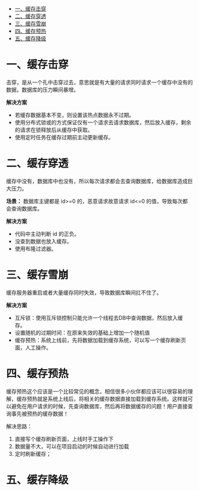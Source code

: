 - [一、缓存击穿](#一缓存击穿)
- [二、缓存穿透](#二缓存穿透)
- [三、缓存雪崩](#三缓存雪崩)
- [四、缓存预热](#四缓存预热)
- [五、缓存降级](#五缓存降级)

# 一、缓存击穿
击穿，是从一个孔中击穿过去，意思就是有大量的请求同时请求一个缓存中没有的数据，数据库的压力瞬间暴增。

**解决方案**
* 若缓存数据基本不变，则设置该热点数据永不过期。
* 使用分布式锁或的方式保证仅有一个请求去请求数据库，然后放入缓存，剩余的请求在锁释放后从缓存中获取。
* 使用定时任务在缓存过期前主动更新缓存。

# 二、缓存穿透
缓存中没有，数据库中也没有，所以每次请求都会去查询数据库，给数据库造成巨大压力。

**场景：** 数据库主键都是 id>=0 的，恶意请求故意请求 id<=0 的值，导致每次都会查询数据库。

**解决方案**
* 代码中主动判断 id 的正负。
* 没查到数据也放入缓存。
* 使用布隆过滤器。

# 三、缓存雪崩
缓存服务器重启或者大量缓存同时失效，导致数据库瞬间扛不住了。

**解决方案**
* 互斥锁：使用互斥锁控制只能允许一个线程去DB中查询数据，然后放入缓存。
* 设置随机的过期时间：在原来失效的基础上增加一个随机值
* 缓存预热：系统上线前，先将数据加载到缓存系统，可以写一个缓存刷新页面，人工操作。

# 四、缓存预热

缓存预热这个应该是一个比较常见的概念，相信很多小伙伴都应该可以很容易的理解，缓存预热就是系统上线后，将相关的缓存数据直接加载到缓存系统。这样就可以避免在用户请求的时候，先查询数据库，然后再将数据缓存的问题！用户直接查询事先被预热的缓存数据！

解决思路：

1. 直接写个缓存刷新页面，上线时手工操作下
2. 数据量不大，可以在项目启动的时候自动进行加载
3. 定时刷新缓存；

# 五、缓存降级
